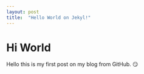 ```yaml
---
layout: post
title:  "Hello World on Jekyl!"
---
```

# Hi World
Hello this is my first post on my blog from GitHub. 😏
